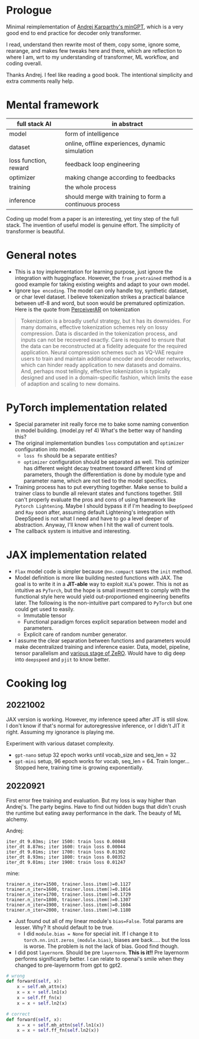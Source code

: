 # Prologue
Minimal reimplementation of [Andrej Karparthy's minGPT](https://github.com/karpathy/minGPT), which is a very good end to end practice for decoder only transformer. 

I read, understand then rewrite most of them, copy some, ignore some, rearange, and makes few tweaks here and there, which are reflection to where I am, wrt to my understanding of transformer, ML workflow, and coding overall. 

Thanks Andrej. I feel like reading a good book. The intentional simplicity and extra comments really help.


# Mental framework
| full stack AI         | in abstract                 |
| ----------------------------- | --------------------------- |
| model                     | form of intelligence      |
| dataset                   | online, offline experiences, dynamic simulation |
| loss function, reward | feedback loop engineering              |
| optimizer                 | making change according to feedbacks               |
| training                  | the whole process           |
| inference                 | should merge with training to form a continuous process                            |

Coding up model from a paper is an interesting, yet tiny step of the full stack. The invention of useful model is genuine effort. The simplicity of transformer is beautiful. 


# General notes
- This is a toy implementation for learning purpose, just ignore the integration with huggingface. However, the `from_pretrained` method is a good example for taking existing weights and adapt to your own model. 
- Ignore `bpe encoding`. The model can only handle toy, synthetic dataset, or char level dataset. I believe tokenization strikes a practical balance between utf-8 and word, but soon would be prematured optimization. Here is the quote from [PerceiverAR](https://arxiv.org/abs/2202.07765) on tokenization
> Tokenization is a broadly useful strategy, but it has its downsides. For many domains, effective tokenization schemes rely on lossy compression. Data is discarded in the tokenization process, and inputs can not be recovered exactly. Care is required to ensure that the data can be reconstructed at a fidelity adequate for the required application. Neural compression schemes such as VQ-VAE require users to train and maintain additional encoder and decoder networks, which can hinder ready application to new datasets and domains. And, perhaps most tellingly, effective tokenization is typically designed and used in a domain-specific fashion, which limits the ease of adaption and scaling to new domains.


# PyTorch implementation related
- Special parameter init really force me to bake some naming convention in model building. (model.py ref 4) What's the better way of handing this? 
- The original implementation bundles `loss` computation and `optimizer` configuration into model. 
    - `loss fn` should be a separate entities?
    - `optimizer` configuration should be separated as well. This optimizer has different weight decay treatment toward different kind of parameters, though the differentiation is done by module type and parameter name, which are not tied to the model specifics. 
- Training process has to put everything together. Make sense to build a trainer class to bundle all relevant states and functions together. Still can't properly evaluate the pros and cons of using framework like `Pytorch Lightening`. Maybe I should bypass it if I'm heading to `DeepSpeed` and `Ray` soon after, assuming default Lightening's integration with DeepSpeed is not what I need and have to go a level deeper of abstraction. Anyway, I'll know when I hit the wall of current tools. 
- The callback system is intuitive and interesting.


# JAX implementation related
- `Flax` model code is simpler because `@nn.compact` saves the `init` method. 
- Model definition is more like building nested functions with JAX. The goal is to write it in a **JIT-able** way to exploit `XLA`'s power. This is not as intuitive as `PyTorch`, but the hope is small investment to comply with the functional style here would yield out-proportioned engineering benefits later. The following is the non-intuitive part compared to `PyTorch` but one could get used to easily.
    - Immutable tensor
    - Functional paradigm forces explicit separation between model and parameters. 
    - Explicit care of random number generator. 
- I assume the clear separation between functions and parameters would make decentralized training and inference easier. Data, model, pipeline, tensor parallelism and [various stage of ZeRO](https://www.microsoft.com/en-us/research/blog/ZeRO-deepspeed-new-system-optimizations-enable-training-models-with-over-100-billion-parameters/). Would have to dig deep into `deepspeed` and `pjit` to know better. 


# Cooking log
## 20221002
JAX version is working. However, my inference speed after JIT is still slow.  
I don't know if that's normal for autoregressive inference, or I didn't JIT it right. Assuming my ignorance is playing me. 

Experiment with various dataset complexity. 
- `gpt-nano` setup 32 epoch works until vocab_size and seq_len = 32
- `gpt-mini` setup, 96 epoch works for vocab, seq_len = 64. Train longer... Stopped here, training time is growing exponentially.

## 20220921
First error free training and evaluation. But my loss is way higher than Andrej's. The party begins. Have to find out hidden bugs that didn't crush the runtime but eating away performance in the dark. The beauty of ML alchemy.

Andrej:
``` 
iter_dt 9.03ms; iter 1500: train loss 0.00048
iter_dt 8.87ms; iter 1600: train loss 0.00044
iter_dt 9.01ms; iter 1700: train loss 0.01302
iter_dt 8.93ms; iter 1800: train loss 0.00352
iter_dt 9.01ms; iter 1900: train loss 0.01247
```

mine: 
```
trainer.n_iter=1500, trainer.loss.item()=0.1127
trainer.n_iter=1600, trainer.loss.item()=0.1014
trainer.n_iter=1700, trainer.loss.item()=0.1729
trainer.n_iter=1800, trainer.loss.item()=0.1307
trainer.n_iter=1900, trainer.loss.item()=0.1604
trainer.n_iter=2000, trainer.loss.item()=0.1180
```

- Just found out all of my linear module's `bias=False`. Total params are lesser. Why? It should default to be true. 
  - I did `module.bias = None` for special init. If I change it to `torch.nn.init.zeros_(module.bias)`, biases are back..... but the loss is worse. The problem is not the lack of bias. Good find though. 
- I did post `layernorm`. Should be pre `layernorm`. **This is it!!** Pre layernorm performs significantly better. I can relate to openai's smile when they changed to pre-layernorm from gpt to gpt2. 
```python
# wrong
def forward(self, x):
    x = self.mh_attn(x)
    x = x + self.ln1(x)
    x = self.ff_fn(x)
    x = x + self.ln2(x)

# correct
def forward(self, x):
    x = x + self.mh_attn(self.ln1(x))
    x = x + self.ff_fn(self.ln2(x))
```